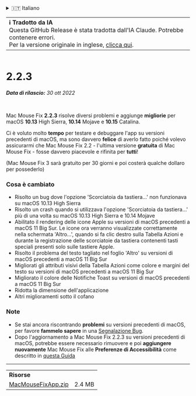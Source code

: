 <details>
<summary>🇮🇹 Italiano</summary>

[🇬🇧 English (GitHub)](https://github.com/noah-nuebling/mac-mouse-fix/releases/tag/2.2.3)\
[🇦🇩 Català](https://redirect.macmousefix.com/?target=mmf-release&tag=2.2.3&locale=ca)\
[🇩🇪 Deutsch](https://redirect.macmousefix.com/?target=mmf-release&tag=2.2.3&locale=de)\
[🇪🇸 Español](https://redirect.macmousefix.com/?target=mmf-release&tag=2.2.3&locale=es)\
[🇫🇷 Français](https://redirect.macmousefix.com/?target=mmf-release&tag=2.2.3&locale=fr)\
[🇮🇩 Indonesia](https://redirect.macmousefix.com/?target=mmf-release&tag=2.2.3&locale=id)\
**🇮🇹 Italiano**\
[🇭🇺 Magyar](https://redirect.macmousefix.com/?target=mmf-release&tag=2.2.3&locale=hu)\
[🇳🇱 Nederlands](https://redirect.macmousefix.com/?target=mmf-release&tag=2.2.3&locale=nl)\
[🇵🇱 Polski](https://redirect.macmousefix.com/?target=mmf-release&tag=2.2.3&locale=pl)\
[🇧🇷 Português (Brasil)](https://redirect.macmousefix.com/?target=mmf-release&tag=2.2.3&locale=pt-BR)\
[🇵🇹 Português (Portugal)](https://redirect.macmousefix.com/?target=mmf-release&tag=2.2.3&locale=pt-PT)\
[🇷🇴 Română](https://redirect.macmousefix.com/?target=mmf-release&tag=2.2.3&locale=ro)\
[🇸🇪 Svenska](https://redirect.macmousefix.com/?target=mmf-release&tag=2.2.3&locale=sv)\
[🇻🇳 Tiếng Việt](https://redirect.macmousefix.com/?target=mmf-release&tag=2.2.3&locale=vi)\
[🇹🇷 Türkçe](https://redirect.macmousefix.com/?target=mmf-release&tag=2.2.3&locale=tr)\
[🇨🇿 Čeština](https://redirect.macmousefix.com/?target=mmf-release&tag=2.2.3&locale=cs)\
[🇬🇷 Ελληνικά](https://redirect.macmousefix.com/?target=mmf-release&tag=2.2.3&locale=el)\
[🇷🇺 Русский](https://redirect.macmousefix.com/?target=mmf-release&tag=2.2.3&locale=ru)\
[🇺🇦 Українська](https://redirect.macmousefix.com/?target=mmf-release&tag=2.2.3&locale=uk)\
[🇮🇱 עברית](https://redirect.macmousefix.com/?target=mmf-release&tag=2.2.3&locale=he)\
[🇸🇦 العربية](https://redirect.macmousefix.com/?target=mmf-release&tag=2.2.3&locale=ar)\
[🇮🇳 हिन्दी](https://redirect.macmousefix.com/?target=mmf-release&tag=2.2.3&locale=hi)\
[🇹🇭 ไทย](https://redirect.macmousefix.com/?target=mmf-release&tag=2.2.3&locale=th)\
[🇨🇳 中文 (简体)](https://redirect.macmousefix.com/?target=mmf-release&tag=2.2.3&locale=zh-Hans)\
[🇨🇳 中文 (繁體)](https://redirect.macmousefix.com/?target=mmf-release&tag=2.2.3&locale=zh-Hant)\
[🇭🇰 中文（香港)](https://redirect.macmousefix.com/?target=mmf-release&tag=2.2.3&locale=zh-HK)\
[🇯🇵 日本語](https://redirect.macmousefix.com/?target=mmf-release&tag=2.2.3&locale=ja)\
[🇰🇷 한국어](https://redirect.macmousefix.com/?target=mmf-release&tag=2.2.3&locale=ko)\
[Help translate Mac Mouse Fix to different languages!](https://github.com/noah-nuebling/mac-mouse-fix/discussions/731)
</details>
<table align=><td>
<b>ℹ️ Tradotto da IA</b><br>
Questa GitHub Release è stata tradotta dall'IA Claude. Potrebbe contenere errori.<br>
Per la versione originale in inglese, <a href="https://github.com/noah-nuebling/mac-mouse-fix/releases/tag/2.2.3">clicca qui</a>.
</td></table>

<table></table>

# 2.2.3
***Data di rilascio:** 30 ott 2022*

<br>

Mac Mouse Fix **2.2.3** risolve diversi problemi e aggiunge **migliorie** per macOS **10.13** High Sierra, **10.14** Mojave e **10.15** Catalina.

Ci è voluto molto **tempo** per testare e debuggare l'app su versioni precedenti di macOS, ma sono davvero **felice** di averlo fatto poiché volevo assicurarmi che Mac Mouse Fix 2.2 - l'ultima versione **gratuita** di Mac Mouse Fix - fosse davvero piacevole e rifinita per **tutti**!

(Mac Mouse Fix 3 sarà gratuito per 30 giorni e poi costerà qualche dollaro per possederlo)

### Cosa è cambiato

- Risolto un bug dove l'opzione 'Scorciatoia da tastiera...' non funzionava su macOS 10.13 High Sierra
- Risolto un crash quando si utilizzava l'opzione 'Scorciatoia da tastiera...' più di una volta su macOS 10.13 High Sierra e 10.14 Mojave
- Abilitato il rendering delle icone Apple su versioni di macOS precedenti a macOS 11 Big Sur. Le icone ora verranno visualizzate correttamente nella schermata 'Altro...', quando si fa clic destro sulla Tabella Azioni e durante la registrazione delle scorciatoie da tastiera contenenti tasti speciali presenti solo sulle tastiere Apple.
- Risolto il problema del testo tagliato nel foglio 'Altro' su versioni di macOS precedenti a macOS 11 Big Sur
- Migliorati gli attributi visivi della Tabella Azioni come colore e margini del testo su versioni di macOS precedenti a macOS 11 Big Sur
- Migliorato il colore delle Notifiche Toast su versioni di macOS precedenti a macOS 11 Big Sur
- Ridotta la dimensione dell'applicazione
- Altri miglioramenti sotto il cofano

### Note

- Se stai ancora riscontrando **problemi** su versioni precedenti di macOS, per favore **fammelo sapere** in una [Segnalazione Bug](https://noah-nuebling.github.io/mac-mouse-fix-feedback-assistant/?type=bug-report).
- Dopo l'aggiornamento a Mac Mouse Fix 2.2.3 su versioni precedenti di macOS, potrebbe essere necessario rimuovere e poi **aggiungere nuovamente** Mac Mouse Fix alle **Preferenze di Accessibilità** come descritto in [questa Guida](https://github.com/noah-nuebling/mac-mouse-fix/discussions/101)

---

<table align="start">
<tr>
    <td colspan=2>
        <b>Risorse</b>
    </td>
</tr>
<tr>
    <td><a href="https://github.com/noah-nuebling/mac-mouse-fix/releases/download/2.2.3/MacMouseFixApp.zip">MacMouseFixApp.zip</a></td>
    <td>2.4 MB</td>
</tr>
</table>